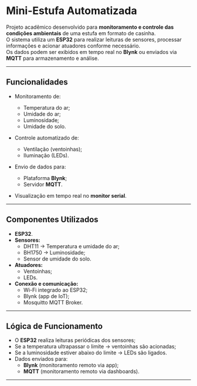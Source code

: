 # Mini-Estufa Automatizada

Projeto acadêmico desenvolvido para **monitoramento e controle das condições ambientais** de uma estufa em formato de casinha.  
O sistema utiliza um **ESP32** para realizar leituras de sensores, processar informações e acionar atuadores conforme necessário.  
Os dados podem ser exibidos em tempo real no **Blynk** ou enviados via **MQTT** para armazenamento e análise.

---

## Funcionalidades

- Monitoramento de:
  - Temperatura do ar; 
  - Umidade do ar; 
  - Luminosidade;  
  - Umidade do solo.  

- Controle automatizado de:
  - Ventilação (ventoinhas); 
  - Iluminação (LEDs). 

- Envio de dados para:
  - Plataforma **Blynk**;  
  - Servidor **MQTT**. 

- Visualização em tempo real no **monitor serial**.

---

## Componentes Utilizados

- **ESP32**. 
- **Sensores:**
  - DHT11 → Temperatura e umidade do ar; 
  - BH1750 → Luminosidade;  
  - Sensor de umidade do solo. 
- **Atuadores:**
  - Ventoinhas;  
  - LEDs.  
- **Conexão e comunicação:**
  - Wi-Fi integrado ao ESP32; 
  - Blynk (app de IoT);  
  - Mosquitto MQTT Broker.  

---

## Lógica de Funcionamento

- O **ESP32** realiza leituras periódicas dos sensores;  
- Se a temperatura ultrapassar o limite → ventoinhas são acionadas;  
- Se a luminosidade estiver abaixo do limite → LEDs são ligados.  
- Dados enviados para:
  - **Blynk** (monitoramento remoto via app);  
  - **MQTT** (monitoramento remoto via dashboards).  

---



